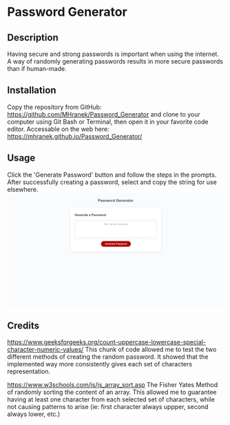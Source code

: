 # Password Generator

## Description
Having secure and strong passwords is important when using the internet. A way of randomly generating passwords results in more secure passwords than if human-made.
## Installation
Copy the repository from GitHub: https://github.com/MHranek/Password_Generator and clone to your computer using Git Bash or Terminal, then open it in your favorite code editor.
Accessable on the web here: https://mhranek.github.io/Password_Generator/
## Usage
Click the 'Generate Password' button and follow the steps in the prompts. After successfully creating a password, select and copy the string for use elsewhere.
![password generator screenshot](./password_generator_screenshot.png)
## Credits
https://www.geeksforgeeks.org/count-uppercase-lowercase-special-character-numeric-values/ This chunk of code allowed me to test the two different methods of creating the random password. It showed that the implemented way more consistently gives each set of characters representation.

https://www.w3schools.com/js/js_array_sort.asp The Fisher Yates Method of randomly sorting the content of an array. This allowed me to guarantee having at least one character from each selected set of characters, while not causing patterns to arise (ie: first character always uppper, second always lower, etc.)